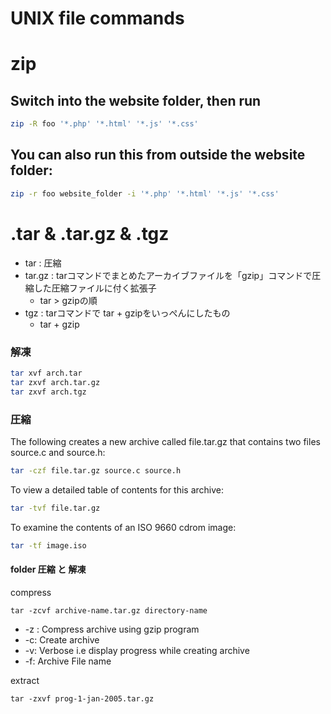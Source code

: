 UNIX file commands
=================

# zip

## Switch into the website folder, then run

```sh
zip -R foo '*.php' '*.html' '*.js' '*.css'
```

## You can also run this from outside the website folder:

```sh
zip -r foo website_folder -i '*.php' '*.html' '*.js' '*.css'
```


# .tar & .tar.gz & .tgz

+ tar : 圧縮
+ tar.gz : tarコマンドでまとめたアーカイブファイルを「gzip」コマンドで圧縮した圧縮ファイルに付く拡張子
  + tar > gzipの順
+ tgz : tarコマンドで tar + gzipをいっぺんにしたもの
  + tar + gzip

### 解凍

```sh
tar xvf arch.tar
tar zxvf arch.tar.gz
tar zxvf arch.tgz
```

### 圧縮


The following creates a new archive called file.tar.gz that contains two files source.c and source.h:

```sh
tar -czf file.tar.gz source.c source.h
```

To view a detailed table of contents for this archive:

```sh
tar -tvf file.tar.gz
```

To examine the contents of an ISO 9660 cdrom image:

```sh
tar -tf image.iso
```

#### folder 圧縮 と 解凍

compress 

```
tar -zcvf archive-name.tar.gz directory-name
```

+ -z : Compress archive using gzip program
+ -c: Create archive
+ -v: Verbose i.e display progress while creating archive
+ -f: Archive File name


extract 

```
tar -zxvf prog-1-jan-2005.tar.gz
```